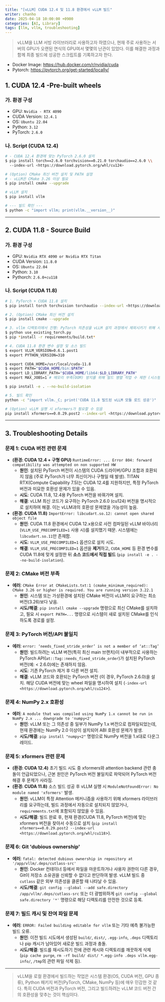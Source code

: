 ```yaml
---
title: "[vLLM] CUDA 12.4 및 11.8 환경에서 vLLM 빌드"
writer: chanho
date: 2025-04-18 10:00:00 +0900
categories: [AI, Library]
tags: [llm, vllm, troubleshooting]
---
```


> vLLM을 LLM 서빙 라이브러리로 사용하고자 하였으나, 현재 주로 사용하는 서버의 GPU가 오랜된 연식의 GPU여서 몇몇의 난관이 있었다. 이를 해결한 과정과 함께 최종 빌드에 성공한 스크립트를 기록하고자 한다.

- Docker Image: https://hub.docker.com/r/nvidia/cuda
- Pytorch: https://pytorch.org/get-started/locally/

## 1. CUDA 12.4 -Pre-built wheels

### 가.  환경 구성

- GPU: `Nvidia - RTX 4090`
- CUDA Version: `12.4.1`
- OS: `Ubuntu 22.04`
- Python: `3.12`
- PyTorch: `2.6.0`

### 나. Script (CUDA 12.4)

```bash
# - CUDA 12.4 환경에 맞는 PyTorch 2.6.0 설치
$ pip install torch==2.6.0 torchvision==0.21.0 torchaudio==2.6.0 \\
  --index-url <https://download.pytorch.org/whl/cu124>

# (Option) CMake 최신 버전 설치 및 PATH 설정
# - vLLM은 CMake 3.26 이상 필요
$ pip install cmake --upgrade

# vLLM 설치
$ pip install vllm

# --- 빌드 확인 ---
$ python -c "import vllm; print(vllm.__version__)"
```

---

## 2. CUDA 11.8 - Source Build

### 가. 환경 구성

- GPU:  `Nvidia RTX 4090 or Nvidia RTX Titan`
- CUDA Version: `11.8.0`
- OS: `Ubuntu 22.04`
- Python: `3.10`
- Pythorch: `2.6.0+cu118`

### 나. Script (CUDA 11.8)

```bash
# 1. PyTorch + CUDA 11.8 설치
$ pip install torch torchvision torchaudio --index-url <https://download.pytorch.org/whl/cu118>

# 2. (Option) CMake 최신 버전 설치
$ pip install cmake --upgrade

# 3. vllm 디렉토리에서 진행: PyTorch 의존성을 vLLM 설치 과정에서 제외시키기 위해 사용
$ python use_existing_torch.py
$ pip *install -r requirements/build.txt*

# 4. CUDA 11.8 환경 변수 설정 및 소스 빌드
$ export VLLM_VERSION=0.6.1.post1
$ export PYTHON_VERSION=310

$ export CUDA_HOME=/usr/local/cuda-11.8
$ export PATH="$CUDA_HOME/bin:$PATH"
$ export LD_LIBRARY_PATH="$CUDA_HOME/lib64:$LD_LIBRARY_PATH"
$ export MAX_JOBS=1 # 메모리 부족(OOM) 방지를 위해 빌드 병렬 작업 수 제한 (시스템 사양에 따라 조절)

$ pip install -e . --no-build-isolation

# 5. 빌드 확인
python -c "import vllm._C; print('CUDA 11.8 빌드된 vLLM 모듈 로드 성공')"

# (Option) vLLM 실행 시 xformers가 필요할 수 있음
pip install xformers==0.0.29.post2 --index-url <https://download.pytorch.org/whl/cu118>
```

---

## 3. Troubleshooting Details

### 문제 1: CUDA 버전 관련 문제

- **(환경: CUDA 12.4 + 구형 GPU)** `RuntimeError: ... Error 804: forward compatibility was attempted on non supported HW`
    - **원인**: 설치된 PyTorch 버전이 시스템의 CUDA 드라이버/GPU 조합과 호환되지 않음 (주로 PyTorch가 너무 최신이거나 구형일 때 발생). TITAN RTX(Compute Capability 7.5)는 CUDA 12.4를 지원하지만, 특정 PyTorch 버전과 미묘한 호환성 문제가 있을 수 있음.
    - **시도**: CUDA 11.8, 12.4용 PyTorch 버전을 바꿔가며 설치.
    - **해결**: vLLM 최신 코드가 요구하는 PyTorch 2.6.0 (cu124) 버전을 명시적으로 설치하여 해결. 이는 vLLM과의 호환성 문제였을 가능성이 높음.
- **(환경: CUDA 11.8)** `ImportError: libcudart.so.12: cannot open shared object file`
    - **원인**: CUDA 11.8 환경에서 CUDA 12.x용으로 사전 컴파일된 vLLM 바이너리(`VLLM_USE_PRECOMPILED=1` 사용 시)를 설치했기 때문. 시스템에는 `libcudart.so.11`만 존재함.
    - **시도**: `VLLM_USE_PRECOMPILED=1` 옵션으로 설치 시도.
    - **해결**: `VLLM_USE_PRECOMPILED=1` 옵션을 **제거**하고, `CUDA_HOME` 등 환경 변수를 CUDA 11.8에 맞게 설정한 뒤 **소스 코드에서 직접 빌드** (`pip install -e . --no-build-isolation`).

### 문제 2: CMake 버전 부족

- **에러**: `CMake Error at CMakeLists.txt:1 (cmake_minimum_required): CMake 3.26 or higher is required. You are running version 3.22.1`
    - **원인**: 시스템 또는 가상환경에 설치된 CMake 버전이 vLLM이 요구하는 최소 버전(3.26)보다 낮음.
    - **시도/해결**: `pip install cmake --upgrade` 명령으로 최신 CMake를 설치하고, 필요 시 `export PATH=...` 명령으로 시스템이 새로 설치된 CMake를 인식하도록 경로를 설정.

### 문제 3: PyTorch 버전/API 불일치

- **에러**: `error: ‘needs_fixed_stride_order’ is not a member of ‘at::Tag’`
    - **원인**: 빌드하려는 vLLM 버전(특히 최신 main 브랜치)이 내부적으로 사용하는 PyTorch API(`at::Tag::needs_fixed_stride_order`)가 설치된 PyTorch 버전(예: < 2.6.0)에는 존재하지 않음.
    - **시도**: 기존 PyTorch 제거 후 다른 버전 설치.
    - **해결**: vLLM 코드와 호환되는 PyTorch 버전 (이 경우, PyTorch 2.6.0)을 설치. 해당 CUDA 버전에 맞는 wheel 파일을 명시하여 설치 (`-index-url <https://download.pytorch.org/whl/cu124`>).

### 문제 4: NumPy 2.x 호환성

- **에러**: `A module that was compiled using NumPy 1.x cannot be run in NumPy 2.x ... downgrade to 'numpy<2'`
    - **원인**: vLLM 또는 그 의존성 중 일부가 NumPy 1.x 버전으로 컴파일되었는데, 현재 환경에는 NumPy 2.0 이상이 설치되어 ABI 호환성 문제가 발생.
    - **시도/해결**: `pip install "numpy<2"` 명령으로 NumPy 버전을 1.x대로 다운그레이드.

### 문제 5: xformers 관련 문제

- **(환경: CUDA 12.4)** 초기 빌드 시도 중 xformers와 attention backend 관련 충돌이 언급되었으나, 근본 원인은 PyTorch 버전 불일치로 파악되어 PyTorch 버전 해결 후 문제가 사라짐.
- **(환경: CUDA 11.8)** 소스 빌드 성공 후 vLLM 실행 시 `ModuleNotFoundError: No module named 'xformers'` 발생.
    - **원인**: vLLM이 특정 Attention 메커니즘을 사용하기 위해 xformers 라이브러리를 요구하는데, 빌드 과정에서 자동으로 설치되지 않았거나, `requirements.txt`에 포함되지 않았을 수 있음.
    - **시도/해결**: 빌드 완료 후, 현재 환경(CUDA 11.8, PyTorch 버전)에 맞는 xformers 버전을 찾아서 수동으로 설치 (`pip install xformers==0.0.29.post2 --index-url <https://download.pytorch.org/whl/cu118`>).

### 문제 6: Git 'dubious ownership'

- **에러**: `fatal: detected dubious ownership in repository at '/app/vllm/.deps/cutlass-src'`
    - **원인**: Docker 컨테이너 등에서 파일을 마운트하거나 사용자 권한이 다른 경우, Git이 저장소 소유권을 신뢰할 수 없다고 판단하여 발생. vLLM 빌드 중 `cutlass` 같은 외부 의존성을 클론할 때 나타날 수 있음.
    - **시도/해결**: `git config --global --add safe.directory /app/vllm/.deps/cutlass-src` 또는 더 광범위하게 `git config --global safe.directory '*'` 명령으로 해당 디렉토리를 안전한 것으로 등록.

### 문제 7: 빌드 캐시 및 잔여 파일 문제

- **에러**: `ERROR: Failed building editable for vllm` 또는 기타 예측 불가능한 빌드 오류.
    - **원인**: 이전 빌드 시도에서 생성된 `build/`, `dist/`, `.egg-info`, `.deps` 디렉토리나 pip 캐시가 남아있어 새로운 빌드 과정과 충돌.
    - **시도/해결**: 빌드를 재시도하기 전에 관련 캐시와 디렉토리를 깨끗하게 삭제 (`pip cache purge`, `rm -rf build/ dist/ *.egg-info .deps vllm.egg-info/`, `/tmp`의 관련 파일 삭제 등).

---

> vLLM을 로컬 환경에서 빌드하는 작업은 시스템 환경(OS, CUDA 버전, GPU 종류), Python 패키지 버전(PyTorch, CMake, NumPy 등)에 매우 민감한 것 같다. 특히 CUDA 버전과 PyTorch 버전, 그리고 빌드하려는 vLLM 코드 버전 간의 호환성을 맞추는 것이 핵심이다.
